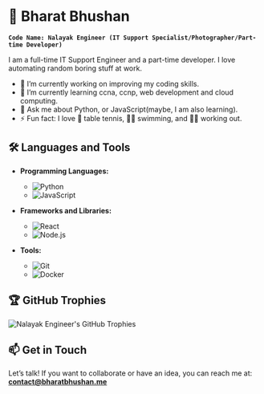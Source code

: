 # 🐼 Bharat Bhushan

**`Code Name: Nalayak Engineer (IT Support Specialist/Photographer/Part-time Developer)`**

I am a full-time IT Support Engineer and a part-time developer. I love automating random boring stuff at work.

- 🔭 I’m currently working on improving my coding skills.
- 🌱 I’m currently learning ccna, ccnp, web development and cloud computing.
- 💬 Ask me about Python, or JavaScript(maybe, I am also learning).
- ⚡ Fun fact: I love 🏓 table tennis, 🏊‍♂️ swimming, and 🏋️‍♂️ working out.



## 🛠️ Languages and Tools

- **Programming Languages:** 
  - ![Python](https://img.shields.io/badge/Python-3776AB?style=for-the-badge&logo=python&logoColor=white)
  - ![JavaScript](https://img.shields.io/badge/JavaScript-F7DF1E?style=for-the-badge&logo=javascript&logoColor=black)

- **Frameworks and Libraries:** 
  - ![React](https://img.shields.io/badge/React-20232A?style=for-the-badge&logo=react&logoColor=61DAFB)
  - ![Node.js](https://img.shields.io/badge/Node.js-339933?style=for-the-badge&logo=nodedotjs&logoColor=white)

- **Tools:** 
  - ![Git](https://img.shields.io/badge/Git-F05032?style=for-the-badge&logo=git&logoColor=white)
  - ![Docker](https://img.shields.io/badge/Docker-2496ED?style=for-the-badge&logo=docker&logoColor=white)

<!---
## 📈 GitHub Stats

![Nalayak Engineer's GitHub Stats](https://github-readme-stats.vercel.app/api?username=nalayakengineer&show_icons=true&theme=radical)
--->

## 🏆 GitHub Trophies

![Nalayak Engineer's GitHub Trophies](https://github-profile-trophy.vercel.app/?username=nalayakengineer&theme=radical)



## 📫 Get in Touch
Let’s talk! If you want to collaborate or have an idea, you can reach me at:
**contact@bharatbhushan.me**

<!---
nalayakengineer/nalayakengineer is a ✨ special ✨ repository because its `README.md` (this file) appears on your GitHub profile.
You can click the Preview link to take a look at your changes.
--->
